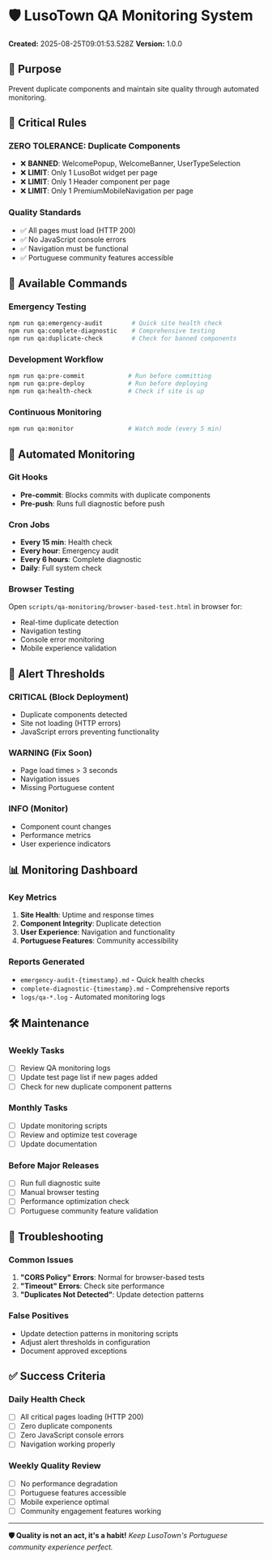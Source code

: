 
# 🛡️ LusoTown QA Monitoring System

**Created:** 2025-08-25T09:01:53.528Z
**Version:** 1.0.0

## 🎯 Purpose
Prevent duplicate components and maintain site quality through automated monitoring.

## 🚨 Critical Rules

### ZERO TOLERANCE: Duplicate Components
- ❌ **BANNED**: WelcomePopup, WelcomeBanner, UserTypeSelection
- ❌ **LIMIT**: Only 1 LusoBot widget per page
- ❌ **LIMIT**: Only 1 Header component per page
- ❌ **LIMIT**: Only 1 PremiumMobileNavigation per page

### Quality Standards
- ✅ All pages must load (HTTP 200)
- ✅ No JavaScript console errors
- ✅ Navigation must be functional
- ✅ Portuguese community features accessible

## 🔧 Available Commands

### Emergency Testing
```bash
npm run qa:emergency-audit        # Quick site health check
npm run qa:complete-diagnostic    # Comprehensive testing
npm run qa:duplicate-check        # Check for banned components
```

### Development Workflow
```bash
npm run qa:pre-commit            # Run before committing
npm run qa:pre-deploy            # Run before deploying
npm run qa:health-check          # Check if site is up
```

### Continuous Monitoring
```bash
npm run qa:monitor               # Watch mode (every 5 min)
```

## 🤖 Automated Monitoring

### Git Hooks
- **Pre-commit**: Blocks commits with duplicate components
- **Pre-push**: Runs full diagnostic before push

### Cron Jobs
- **Every 15 min**: Health check
- **Every hour**: Emergency audit  
- **Every 6 hours**: Complete diagnostic
- **Daily**: Full system check

### Browser Testing
Open `scripts/qa-monitoring/browser-based-test.html` in browser for:
- Real-time duplicate detection
- Navigation testing
- Console error monitoring
- Mobile experience validation

## 🚨 Alert Thresholds

### CRITICAL (Block Deployment)
- Duplicate components detected
- Site not loading (HTTP errors)
- JavaScript errors preventing functionality

### WARNING (Fix Soon)
- Page load times > 3 seconds
- Navigation issues
- Missing Portuguese content

### INFO (Monitor)
- Component count changes
- Performance metrics
- User experience indicators

## 📊 Monitoring Dashboard

### Key Metrics
1. **Site Health**: Uptime and response times
2. **Component Integrity**: Duplicate detection
3. **User Experience**: Navigation and functionality
4. **Portuguese Features**: Community accessibility

### Reports Generated
- `emergency-audit-{timestamp}.md` - Quick health checks
- `complete-diagnostic-{timestamp}.md` - Comprehensive reports
- `logs/qa-*.log` - Automated monitoring logs

## 🛠️ Maintenance

### Weekly Tasks
- [ ] Review QA monitoring logs
- [ ] Update test page list if new pages added
- [ ] Check for new duplicate component patterns

### Monthly Tasks
- [ ] Update monitoring scripts
- [ ] Review and optimize test coverage
- [ ] Update documentation

### Before Major Releases
- [ ] Run full diagnostic suite
- [ ] Manual browser testing
- [ ] Performance optimization check
- [ ] Portuguese community feature validation

## 🔧 Troubleshooting

### Common Issues
1. **"CORS Policy" Errors**: Normal for browser-based tests
2. **"Timeout" Errors**: Check site performance
3. **"Duplicates Not Detected"**: Update detection patterns

### False Positives
- Update detection patterns in monitoring scripts
- Adjust alert thresholds in configuration
- Document approved exceptions

## ✅ Success Criteria

### Daily Health Check
- [ ] All critical pages loading (HTTP 200)
- [ ] Zero duplicate components
- [ ] Zero JavaScript console errors
- [ ] Navigation working properly

### Weekly Quality Review
- [ ] No performance degradation
- [ ] Portuguese features accessible
- [ ] Mobile experience optimal
- [ ] Community engagement features working

---
**🛡️ Quality is not an act, it's a habit!**
*Keep LusoTown's Portuguese community experience perfect.*
